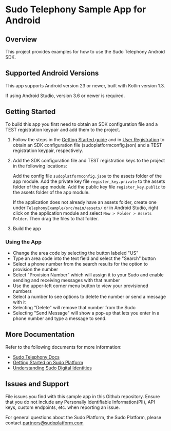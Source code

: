 # Sudo Telephony Sample App for Android

## Overview
This project provides examples for how to use the Sudo Telephony Android SDK.

## Supported Android Versions
This app supports Android version 23 or newer, built with Kotlin version 1.3.

If using Android Studio, version 3.6 or newer is required.

## Getting Started
To build this app you first need to obtain an SDK configuration file and a TEST registration keypair and add them to the project.

1. Follow the steps in the [Getting Started guide](https://docs.sudoplatform.com/guides/getting-started) and in [User Registration](https://docs.sudoplatform.com/guides/users/registration) to obtain an SDK configuration file (sudoplatformconfig.json) and a TEST registration keypair, respectively.

2. Add the SDK configuration file and TEST registration keys to the project in the following locations:

    Add the config file `sudoplatformconfig.json` to the assets folder of the app module.
    Add the private key file `register_key.private` to the assets folder of the app module.
    Add the public key file `register_key.public` to the assets folder of the app module.

    If the application does not already have an assets folder, create one under `TelephonyExample/src/main/assets/` or in Android Studio, right click on the application module and select `New > Folder > Assets Folder`. Then drag the files to that folder.
3. Build the app

### Using the App
- Change the area code by selecting the button labeled "US"
- Type an area code into the text field and select the "Search" button
- Select a phone number from the search results for the option to provision the number
- Select "Provision Number" which will assign it to your Sudo and enable sending and receiving messages with that number
- Use the upper-left corner menu button to view your provisioned numbers
- Select a number to see options to delete the number or send a message with it
- Selecting "Delete" will remove that number from the Sudo
- Selecting "Send Message" will show a pop-up that lets you enter in a phone number and type a message to send.

## More Documentation
Refer to the following documents for more information:
* [Sudo Telephony Docs](https://docs.sudoplatform.com/guides/telephony)
* [Getting Started on Sudo Platform](https://docs.sudoplatform.com/guides/getting-started)
* [Understanding Sudo Digital Identities](https://docs.sudoplatform.com/concepts/sudo-digital-identities)

## Issues and Support
File issues you find with this sample app in this Github repository. Ensure that you do not include any Personally Identifiable Information(PII), API keys, custom endpoints, etc. when reporting an issue.

For general questions about the Sudo Platform, the Sudo Platform, please contact [partners@sudoplatform.com](mailto:partners@sudoplatform.com)

